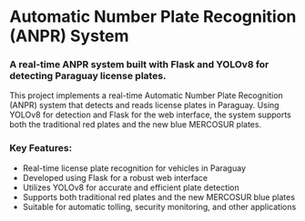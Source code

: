# Automatic Number Plate Recognition (ANPR) System

### A real-time ANPR system built with Flask and YOLOv8 for detecting Paraguay license plates.

This project implements a real-time Automatic Number Plate Recognition (ANPR) system that detects and reads license plates in Paraguay. Using YOLOv8 for detection and Flask for the web interface, the system supports both the traditional red plates and the new blue MERCOSUR plates.

### Key Features:
- Real-time license plate recognition for vehicles in Paraguay
- Developed using Flask for a robust web interface
- Utilizes YOLOv8 for accurate and efficient plate detection
- Supports both traditional red plates and the new MERCOSUR blue plates
- Suitable for automatic tolling, security monitoring, and other applications